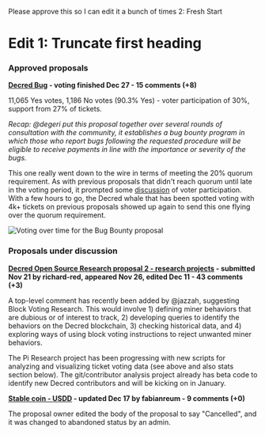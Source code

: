 Please approve this so I can edit it a bunch of times 2: Fresh Start
# Edit 1: Truncate first heading
### Approved proposals

**[Decred Bug](https://proposals.decred.org/proposals/d33a2667469b56942adf42453def6cc2292325251e4cf791e806939ea9efc9e1) - voting finished Dec 27 - 15 comments (+8)**

11,065 Yes votes, 1,186 No votes (90.3% Yes) - voter participation of 30%, support from 27% of tickets.

*Recap: @degeri put this proposal together over several rounds of consultation with the community, it establishes a bug bounty program in which those who report bugs following the requested procedure will be eligible to receive payments in line with the importance or severity of the bugs.*

This one really went down to the wire in terms of meeting the 20% quorum requirement. As with previous proposals that didn't reach quorum until late in the voting period, it prompted some [discussion](https://matrix.to/#/!MgQoetFiyjrHAywokv:decred.org/$15458816582503ryTrP:decred.org) of voter participation. With a few hours to go, the Decred whale that has been spotted voting with 4k+ tickets on previous proposals showed up again to send this one flying over the quorum requirement.

![Voting over time for the Bug Bounty proposal](http://github.com/richardred0x/politeia-digest/img/issue009/Bounty-proposal-voting-over-time.png)

### Proposals under discussion

**[Decred Open Source Research proposal 2 - research projects](https://proposals.decred.org/proposals/5d9cfb07aefb338ba1b74f97de16ee651beabc851c7f2b5f790bd88aea23b3cb) - submitted Nov 21 by richard-red, appeared Nov 26, edited Dec 11 - 43 comments (+3)**

A top-level comment has recently been added by @jazzah, suggesting Block Voting Research. This would involve 1) defining miner behaviors that are dubious or of interest to track, 2) developing queries to identify the behaviors on the Decred blockchain, 3) checking historical data, and 4) exploring ways of using block voting instructions to reject unwanted miner behaviors.

The Pi Research project has been progressing with new scripts for analyzing and visualizing ticket voting data (see above and also stats section below). The git/contributor analysis project already has beta code to identify new Decred contributors and will be kicking on in January.

**[Stable coin - USDD](https://proposals.decred.org/proposals/85fc65cef080cfc3564906fd3d488b827d74fc99bb29143ed8aa6c400b765be9) - updated Dec 17 by fabianreum - 9 comments (+0)**

The proposal owner edited the body of the proposal to say "Cancelled", and it was changed to abandoned status by an admin.